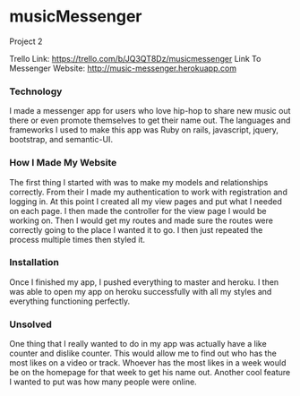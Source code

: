 # musicMessenger
Project 2

Trello Link: https://trello.com/b/JQ3QT8Dz/musicmessenger
Link To Messenger Website: http://music-messenger.herokuapp.com

### Technology

I made a messenger app for users who love hip-hop to share new music out there or even promote themselves to get their name out. The languages and frameworks I used to make this app was Ruby on rails, javascript, jquery, bootstrap, and semantic-UI. 

### How I Made My Website

The first thing I started with was to make my models and relationships correctly. From their I made my authentication to work with registration and logging in. At this point I created all my view pages and put what I needed on each page. I then made the controller for the view page I would be working on. Then I would get my routes and made sure the routes were correctly going to the place I wanted it to go. I then just repeated the process multiple times then styled it.

### Installation

Once I finished my app, I pushed everything to master and heroku. I then was able to open my app on heroku successfully with all my styles and everything functioning perfectly.

### Unsolved

One thing that I really wanted to do in my app was actually have a like counter and dislike counter. This would allow me to find out who has the most likes on a video or track. Whoever has the most likes in a week would be on the homepage for that week to get his name out. Another cool feature I wanted to put was how many people were online.
